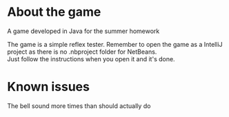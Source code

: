 # About the game

A game developed in Java for the summer homework

The game is a simple reflex tester.
Remember to open the game as a IntelliJ project as there is no .nbproject folder for NetBeans.\
Just follow the instructions when you open it and it's done.

# Known issues

The bell sound more times than should actually do
